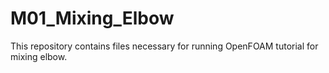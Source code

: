 # M01_Mixing_Elbow
This repository contains files necessary for running OpenFOAM tutorial for mixing elbow.  
